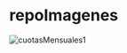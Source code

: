 # repoImagenes

![cuotasMensuales1](https://github.com/DiegoAlfaroUCR/Pruebas/assets/136400850/98c8403d-d7c0-4b7a-98f5-47a083c15c50)
